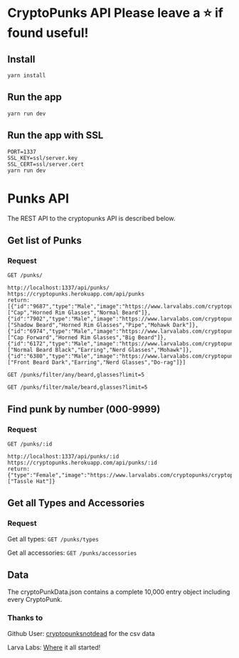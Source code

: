 # CryptoPunks API Please leave a ⭐️ if found useful!

## Install

    yarn install

## Run the app

    yarn run dev

## Run the app with SSL

    PORT=1337
    SSL_KEY=ssl/server.key
    SSL_CERT=ssl/server.cert
    yarn run dev

# Punks API

The REST API to the cryptopunks API is described below.

## Get list of Punks

### Request

`GET /punks/`

    http://localhost:1337/api/punks/
    https://cryptopunks.herokuapp.com/api/punks
    return:
    [{"id":"9687","type":"Male","image":"https://www.larvalabs.com/cryptopunks/cryptopunk9687.png","accessories":["Cap","Horned Rim Glasses","Normal Beard"]},{"id":"7902","type":"Male","image":"https://www.larvalabs.com/cryptopunks/cryptopunk7902.png","accessories":["Shadow Beard","Horned Rim Glasses","Pipe","Mohawk Dark"]},{"id":"6974","type":"Male","image":"https://www.larvalabs.com/cryptopunks/cryptopunk6974.png","accessories":["Cap Forward","Horned Rim Glasses","Big Beard"]},{"id":"6172","type":"Male","image":"https://www.larvalabs.com/cryptopunks/cryptopunk6172.png","accessories":["Normal Beard Black","Earring","Nerd Glasses","Mohawk"]},{"id":"6380","type":"Male","image":"https://www.larvalabs.com/cryptopunks/cryptopunk6380.png","accessories":["Front Beard Dark","Earring","Nerd Glasses","Do-rag"]}]

`GET /punks/filter/any/beard,glasses?limit=5`

`GET /punks/filter/male/beard,glasses?limit=5`
## Find punk by number (000-9999)

### Request

`GET /punks/:id`

    http://localhost:1337/api/punks/:id
    https://cryptopunks.herokuapp.com/api/punks/:id
    return:
    {"type":"Female","image":"https://www.larvalabs.com/cryptopunks/cryptopunk100.png","accessories":["Tassle Hat"]}

## Get all Types and Accessories

### Request
Get all types: 
`GET /punks/types`

Get all accessories: 
`GET /punks/accessories`
## Data

The cryptoPunkData.json contains a complete 10,000 entry object including every CryptoPunk.

### Thanks to

Github User: [cryptopunksnotdead](https://github.com/cryptopunksnotdead/punks) for the csv data

Larva Labs: [Where](https://www.larvalabs.com/cryptopunks) it all started!
